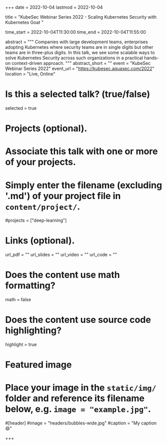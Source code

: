+++
date = 2022-10-04
lastmod = 2022-10-04

title = "KubeSec Webinar Series 2022 - Scaling Kubernetes Security with Kubernetes Goat
"

time_start = 2022-10-04T11:30:00
time_end = 2022-10-04T11:55:00

abstract = """
Companies with large development teams, enterprises adopting Kubernetes where security teams are in single digits but other teams are in three-plus digits. In this talk, we see some scalable ways to solve Kubernetes Security across such organizations in a practical hands-on context-driven approach.
"""
abstract_short = ""
event = "KubeSec Webinar Series 2022"
event_url = "https://kubesec.aquasec.com/2022"
location = "Live, Online"

# Is this a selected talk? (true/false)
selected = true

# Projects (optional).
#   Associate this talk with one or more of your projects.
#   Simply enter the filename (excluding '.md') of your project file in `content/project/`.
#projects = ["deep-learning"]

# Links (optional).
url_pdf = ""
url_slides = ""
url_video = ""
url_code = ""

# Does the content use math formatting?
math = false

# Does the content use source code highlighting?
highlight = true

# Featured image
# Place your image in the `static/img/` folder and reference its filename below, e.g. `image = "example.jpg"`.

#[header]
#image = "headers/bubbles-wide.jpg"
#caption = "My caption :smile:"

+++